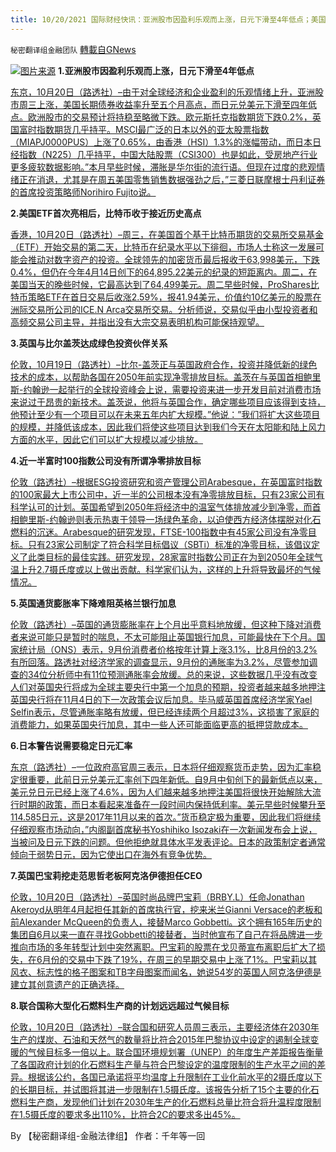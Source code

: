 ```yaml
---
title: 10/20/2021 国际财经快讯：亚洲股市因盈利乐观而上涨，日元下滑至4年低点；美国ETF首次亮相后，比特币收于接近历史高点
---
```

`秘密翻译组金融团队` [轉載自GNews](https://gnews.org/zh-hans/1605944/)

![](https://assets.gnews.org/wp-content/uploads/2021/10/20211020-1.jpg)[图片来源](https://www.reuters.com/resizer/Tc8m9qc5E4dPqC_pDOgv0rJ34X4=/1200x0/filters:quality%2880%29/cloudfront-us-east-2.images.arcpublishing.com/reuters/KDGX7UZVCRPOLE6IL4WRNSQ2D4.jpg)
**1.亚洲股市因盈利乐观而上涨，日元下滑至4年低点**

[东京，10月20日（路透社）–由于对全球经济和企业盈利的乐观情绪上升，亚洲股市周三上涨，美国长期债券收益率升至五个月高点，而日元兑美元下滑至四年低点。欧洲股市的交易预计将持稳至略微下跌。欧元斯托克指数期货下跌0.2%，英国富时指数期货几乎持平。MSCI最广泛的日本以外的亚太股票指数（MIAPJ0000PUS）上涨了0.65%，由香港（HSI）1.3%的涨幅带动，而日本日经指数（N225）几乎持平，中国大陆股票（CSI300）也是如此，受房地产行业更多疲软数据影响。”本月早些时候，滞胀是华尔街的流行语。但现在过度的悲观情绪正在消退，尤其是在周五美国零售销售数据强劲之后，”三菱日联摩根士丹利证券的首席投资策略师Norihiro Fujito说。](https://www.reuters.com/business/global-markets-wrapup-2-2021-10-20/)

**2.美国ETF首次亮相后，比特币收于接近历史高点**

[香港，10月20日（路透社）–周三，在美国首个基于比特币期货的交易所交易基金（ETF）开始交易的第二天，比特币在纪录水平以下徘徊，市场人士称这一发展可能会推动对数字资产的投资。全球领先的加密货币最后报收于63,998美元，下跌0.4%，但仍在今年4月14日创下的64,895.22美元的纪录的短距离内。周二，在美国当天的晚些时候，它最高达到了64,499美元。周二早些时候，ProShares比特币策略ETF在首日交易后收涨2.59%，报41.94美元，价值约10亿美元的股票在洲际交易所公司的ICE.N Arca交易所交易。分析师说，交易似乎由小型投资者和高频交易公司主导，并指出没有大宗交易表明机构可能保持观望。](https://www.reuters.com/technology/bitcoin-sits-below-all-time-high-after-us-etf-debut-2021-10-20/)

**3.英国与比尔盖茨达成绿色投资伙伴关系**

[伦敦，10月19日（路透社）–比尔-盖茨正与英国政府合作，投资并降低新的绿色技术的成本，以帮助各国在2050年前实现净零排放目标。盖茨在与英国首相鲍里斯-约翰逊一起举行的全球投资峰会上说，需要投资来进一步开发目前对消费市场来说过于昂贵的新技术。盖茨说，他将与英国合作，确定哪些项目应该得到支持，他预计至少有一个项目可以在未来五年内扩大规模。”他说：”我们将扩大这些项目的规模，并降低该成本，因此我们将使这些项目达到我们今天在太阳能和陆上风力方面的水平，因此它们可以扩大规模以减少排放。](https://www.reuters.com/business/environment/britain-strikes-green-investment-partnership-with-bill-gates-2021-10-19/)

**4.近一半富时100指数公司没有所谓净零排放目标**

[伦敦（路透社）–根据ESG投资研究和资产管理公司Arabesque，在英国富时指数的100家最大上市公司中，近一半的公司根本没有净零排放目标，只有23家公司有科学认可的计划。英国希望到2050年将经济中的温室气体排放减少到净零，而首相鲍里斯-约翰逊则表示热衷于领导一场绿色革命，以迫使西方经济体摆脱对化石燃料的沉迷。Arabesque的研究发现，FTSE-100指数中有45家公司没有净零目标。只有23家公司制定了符合科学目标倡议（SBTi）标准的净零目标，该倡议定义了此类目标的最佳实践。研究发现，28家富时指数公司正在为到2050年全球气温上升2.7摄氏度或以上做出贡献。科学家们认为，这样的上升将导致最坏的气候情况。](https://www.oann.com/uk-inflation-declines-unexpectedly-in-september-ons/)

**5.英国通货膨胀率下降难阻英格兰银行加息**

[伦敦（路透社）–英国的通货膨胀率在上个月出乎意料地放缓，但这种下降对消费者来说可能只是暂时的喘息，不太可能阻止英国银行加息，可能最快在下个月。国家统计局（ONS）表示，9月份消费者价格按年计算上涨3.1%，比8月份的3.2%有所回落。路透社对经济学家的调查显示，9月份的通胀率为3.2%，尽管参加调查的34位分析师中有11位预测通胀率会放缓。总的来说，这些数据几乎没有改变人们对英国央行将成为全球主要央行中第一个加息的预期，投资者越来越多地押注英国央行将在11月4日的下一次政策会议后加息。毕马威英国首席经济学家Yael Selfin表示，尽管通胀率略有放缓，但已经连续两个月超过3%，这损害了家庭的消费能力，如果英国央行加息，其中一些人还可能面临更高的抵押贷款成本。](https://www.oann.com/uk-inflation-declines-unexpectedly-in-september-ons/)

**6.日本警告说需要稳定日元汇率**

[东京（路透社）–一位政府高官周三表示，日本将仔细观察货币走势，因为汇率稳定很重要，此前日元兑美元汇率创下四年新低。自9月中旬创下的最新低点以来，美元兑日元已经上涨了4.6%，因为人们越来越多地押注美国将很快开始解除大流行时期的政策，而日本看起来准备在一段时间内保持低利率。美元早些时候攀升至114.585日元，这是2017年11月以来的首次。”货币稳定极为重要，因此我们将继续仔细观察市场动向，”内阁副首席秘书Yoshihiko Isozaki在一次新闻发布会上说，当被问及日元下跌的问题。但他拒绝就具体水平发表评论。日本的政策制定者通常倾向于弱势日元，因为它使出口在海外有竞争优势。](https://www.oann.com/japan-warns-of-need-for-stable-currency-as-weak-yen-lifts-input-costs/)

**7.英国巴宝莉挖走范思哲老板阿克洛伊德担任CEO**

[伦敦，10月20日（路透社）–英国时尚品牌巴宝莉（BRBY.L）任命Jonathan Akeroyd从明年4月起担任其新的首席执行官，挖来米兰Gianni Versace的老板和前Alexander McQueen的负责人，接替Marco Gobbetti。这个拥有165年历史的集团自6月以来一直在寻找Gobbetti的接替者，当时他宣布了自己在将品牌进一步推向市场的多年转型计划中突然离职。巴宝莉的股票在戈贝蒂宣布离职后扩大了损失，在6月份的交易中下跌了19%，在周三的早期交易中上涨了1%。巴宝莉以其风衣、标志性的格子图案和TB字母图案而闻名，她说54岁的英国人阿克洛伊德是建立其创意遗产的正确选择。](https://www.reuters.com/business/retail-consumer/burberry-names-versace-boss-akeroyd-new-ceo-2021-10-20/)

**8.联合国称大型化石燃料生产商的计划远远超过气候目标**

[伦敦，10月20日（路透社）–联合国和研究人员周三表示，主要经济体在2030年生产的煤炭、石油和天然气的数量将比符合2015年巴黎协议中设定的遏制全球变暖的气候目标多一倍以上。联合国环境规划署（UNEP）的年度生产差距报告衡量了各国政府计划的化石燃料生产量与符合巴黎设定的温度限制的生产水平之间的差异。根据该公约，各国已承诺将平均温度上升限制在工业化前水平的2摄氏度以下的长期目标，并试图将其进一步限制在1.5摄氏度。该报告分析了15个主要的化石燃料生产商，发现他们计划在2030年生产的化石燃料总量比符合将升温程度限制在1.5摄氏度的要求多出110%，比符合2C的要求多出45%。](https://www.reuters.com/business/energy/big-fossil-fuel-producers-plans-far-exceed-climate-targets-un-says-2021-10-20/)

By 【秘密翻译组-金融法律组】
作者：千年等一回
